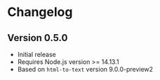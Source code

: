 # Changelog

## Version 0.5.0

- Initial release
- Requires Node.js version >= 14.13.1
- Based on `html-to-text` version 9.0.0-preview2
